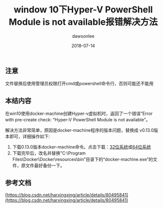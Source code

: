 ﻿---
title: "window 10下Hyper-V PowerShell Module is not available报错解决方法"
layout: post
date: 2018-07-14
image: 
headerImage: false
tag:
- Docker
star: false
category: blog
author: dawsonlee

---

  [1]:  https://blog.csdn.net/harxingxing/article/details/docker-machine-Windows-i386.exe
  [2]:  https://github.com/harxingxing/favorite/raw/master/docker/docker-machine-Windows-x86_64.exe


##  注意
文件替换后使用管理员权限打开cmd或powershell命令行，否则可能还不能用

##  本结内容
在win10使用docker-machine创建Hyper-v虚拟机时，返回了一个错误”Error with pre-create check: “Hyper-V PowerShell Module is not available”。

解决方法非常简单，原因是docker-machine程序的版本问题，替换成 v0.13.0版本即可，详细操作如下:

1.  下载0.13.0版本docker-machine命令。点击下载：[32位系统][1]或[64位系统][2]
2.  下载完毕后，改名并替换”C:\Program Files\Docker\Docker\resources\bin”目录下的“docker-machine.exe”的文件，原文件最好备份一下。
##  参考文档
[https://blog.csdn.net/harxingxing/article/details/80495841](https://blog.csdn.net/harxingxing/article/details/80495841)


